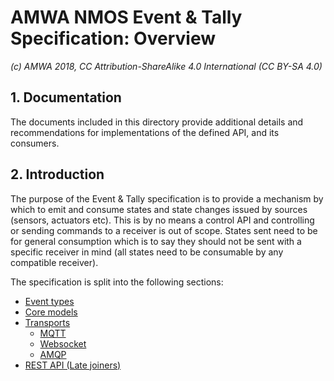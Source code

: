 # AMWA NMOS Event & Tally Specification: Overview

_(c) AMWA 2018, CC Attribution-ShareAlike 4.0 International (CC BY-SA 4.0)_

## 1. Documentation

The documents included in this directory provide additional details and recommendations for implementations of the defined API, and its consumers.

## 2. Introduction

The purpose of the Event & Tally specification is to provide a mechanism by which to emit and consume states and state changes issued by sources (sensors, actuators etc). This is by no means a control API and controlling or sending commands to a receiver is out of scope. States sent need to be for general consumption which is to say they should not be sent with a specific receiver in mind (all states need to be consumable by any compatible receiver).

The specification is split into the following sections:

* [Event types](2.0.%20Event_types.md)
* [Core models](3.0.%20Core_models.md)
* [Transports](4.0.%20Transports.md)
  * [MQTT](4.1.%20Transport%20-%20MQTT.md)
  * [Websocket](4.2.%20Transport%20-%20Websocket.md)
  * [AMQP](4.3.%20Transport%20-%20AMQP.md)
* [REST API (Late joiners)](5.0.%20Rest_api_late_joiners.md)
